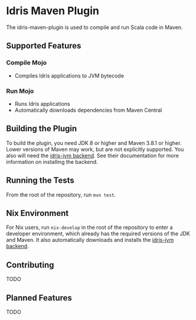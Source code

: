 # Idris Maven Plugin

The idris-maven-plugin is used to compile and run Scala code in Maven.

## Supported Features

### Compile Mojo
- Compiles Idris applications to JVM bytecode

### Run Mojo
- Runs Idris applications
- Automatically downloads dependencies from Maven Central

## Building the Plugin

To build the plugin, you need JDK 8 or higher and Maven 3.8.1 or higher. Lower versions of Maven may work, but are not explicitly supported. You also will need the [idris-jvm backend](https://github.com/mmhelloworld/idris-jvm). See their documentation for more information on installing the backend.

## Running the Tests

From the root of the repository, run `mvn test`.

## Nix Environment

For Nix users, run `nix-develop` in the root of the repository to enter a developer environment, which already has the required versions of the JDK and Maven. It also automatically downloads and installs the [idris-jvm backend](https://github.com/mmhelloworld/idris-jvm).

## Contributing

TODO

## Planned Features

TODO
